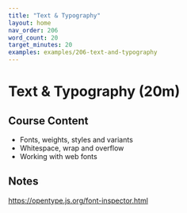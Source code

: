 ```yaml
---
title: "Text & Typography"
layout: home
nav_order: 206
word_count: 20
target_minutes: 20
examples: examples/206-text-and-typography
---
```

# Text & Typography (20m)

## Course Content

- Fonts, weights, styles and variants
- Whitespace, wrap and overflow
- Working with web fonts

## Notes

https://opentype.js.org/font-inspector.html













